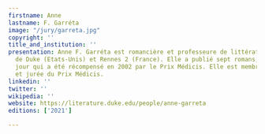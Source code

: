 ```yaml
---
firstname: Anne
lastname: F. Garréta
image: "/jury/garreta.jpg"
copyright: ''
title_and_institution: ''
presentation: Anne F. Garréta est romancière et professeure de littérature aux universités
  de Duke (Etats-Unis) et Rennes 2 (France). Elle a publié sept romans, dont Pas un
  jour qui a été récompensé en 2002 par le Prix Médicis. Elle est membre de l’OuLiPo,
  et jurée du Prix Médicis.
linkedin: ''
twitter: ''
wikipedia: ''
website: https://literature.duke.edu/people/anne-garreta
editions: ['2021']

---
```

